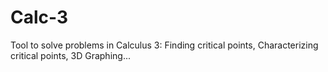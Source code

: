 # Calc-3
Tool to solve problems in Calculus 3: Finding critical points, Characterizing critical points, 3D Graphing...
